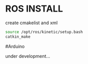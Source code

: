 # ROS INSTALL
create cmakelist and xml
``` bash 
source /opt/ros/kinetic/setup.bash
catkin_make
```
#Arduino 

under development...
